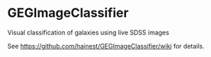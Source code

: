 GEGImageClassifier
==================

Visual classification of galaxies using live SDSS images

See https://github.com/hainest/GEGImageClassifier/wiki for details.